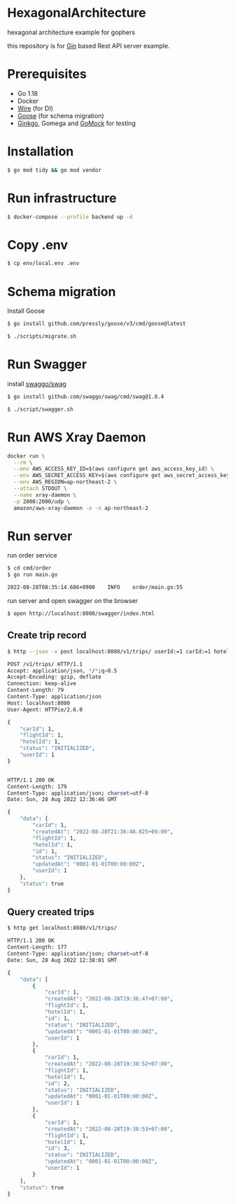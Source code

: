 # HexagonalArchitecture

hexagonal architecture example for gophers

this repository is for [Gin](https://github.com/gin-gonic/gin) based Rest API server example.

# Prerequisites

- Go 1.18
- Docker
- [Wire](https://github.com/google/wire) (for DI)
- [Goose](https://github.com/pressly/goose) (for schema migration)
- [Ginkgo](https://onsi.github.io/ginkgo/), Gomega and [GoMock](https://github.com/golang/mock) for testing

# Installation

```bash
$ go mod tidy && go mod vendor
```

# Run infrastructure

```bash
$ docker-compose --profile backend up -d
```

# Copy .env

```bash
$ cp env/local.env .env
```

# Schema migration

Install Goose

```bash
$ go install github.com/pressly/goose/v3/cmd/goose@latest
```

```bash
$ ./scripts/migrate.sh
```

# Run Swagger

install [swaggo/swag](https://github.com/swaggo/swag) 

```bash
$ go install github.com/swaggo/swag/cmd/swag@1.8.4
```

```bash
$ ./script/swagger.sh
```

# Run AWS Xray Daemon

```bash
docker run \
  --rm \
  --env AWS_ACCESS_KEY_ID=$(aws configure get aws_access_key_id) \
  --env AWS_SECRET_ACCESS_KEY=$(aws configure get aws_secret_access_key) \
  --env AWS_REGION=ap-northeast-2 \
  --attach STDOUT \
  --name xray-daemon \
  -p 2000:2000/udp \
  amazon/aws-xray-daemon -o -n ap-northeast-2
```

# Run server

run order service

```bash
$ cd cmd/order
$ go run main.go

2022-08-28T08:35:14.686+0900	INFO	order/main.go:55
```

run server and open swagger on the browser

```bash
$ open http://localhost:8080/swagger/index.html
```

## Create trip record

```bash
$ http --json -v post localhost:8080/v1/trips/ userId:=1 carId:=1 hotelId:=1 flightId:=1 status=INITIALIZED

POST /v1/trips/ HTTP/1.1
Accept: application/json, */*;q=0.5
Accept-Encoding: gzip, deflate
Connection: keep-alive
Content-Length: 79
Content-Type: application/json
Host: localhost:8080
User-Agent: HTTPie/2.6.0

{
    "carId": 1,
    "flightId": 1,
    "hotelId": 1,
    "status": "INITIALIZED",
    "userId": 1
}


HTTP/1.1 200 OK
Content-Length: 179
Content-Type: application/json; charset=utf-8
Date: Sun, 28 Aug 2022 12:36:46 GMT

{
    "data": {
        "carId": 1,
        "createdAt": "2022-08-28T21:36:46.825+09:00",
        "flightId": 1,
        "hotelId": 1,
        "id": 1,
        "status": "INITIALIZED",
        "updatedAt": "0001-01-01T00:00:00Z",
        "userId": 1
    },
    "status": true
}
```

## Query created trips

```bash
$ http get localhost:8080/v1/trips/                                                                                                                               dongkyl@DongGyunui-MacBookAir

HTTP/1.1 200 OK
Content-Length: 177
Content-Type: application/json; charset=utf-8
Date: Sun, 28 Aug 2022 12:38:01 GMT

{
    "data": [
        {
            "carId": 1,
            "createdAt": "2022-08-28T19:36:47+07:00",
            "flightId": 1,
            "hotelId": 1,
            "id": 1,
            "status": "INITIALIZED",
            "updatedAt": "0001-01-01T00:00:00Z",
            "userId": 1
        },
        {
            "carId": 1,
            "createdAt": "2022-08-28T19:38:52+07:00",
            "flightId": 1,
            "hotelId": 1,
            "id": 2,
            "status": "INITIALIZED",
            "updatedAt": "0001-01-01T00:00:00Z",
            "userId": 1
        },
        {
            "carId": 1,
            "createdAt": "2022-08-28T19:38:53+07:00",
            "flightId": 1,
            "hotelId": 1,
            "id": 3,
            "status": "INITIALIZED",
            "updatedAt": "0001-01-01T00:00:00Z",
            "userId": 1
        }
    ],
    "status": true
}
```
